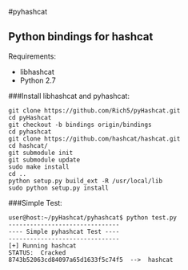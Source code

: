 #pyhashcat

Python bindings for hashcat
------

Requirements: 
* libhashcat
* Python 2.7

###Install libhashcat and pyhashcat:

```
git clone https://github.com/Rich5/pyHashcat.git
cd pyHashcat
git checkout -b bindings origin/bindings
cd pyhashcat
git clone https://github.com/hashcat/hashcat.git
cd hashcat/
git submodule init
git submodule update
sudo make install
cd ..
python setup.py build_ext -R /usr/local/lib
sudo python setup.py install
```

###Simple Test:

```
user@host:~/pyHashcat/pyhashcat$ python test.py
-------------------------------
---- Simple pyhashcat Test ----
-------------------------------
[+] Running hashcat
STATUS:  Cracked
8743b52063cd84097a65d1633f5c74f5  -->  hashcat
```
